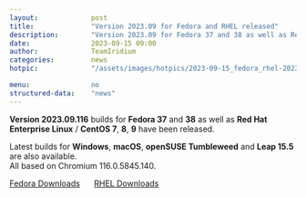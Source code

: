 ```yaml
---
layout: 			post
title:  			"Version 2023.09 for Fedora and RHEL released"
description: 		"Version 2023.09 for Fedora 37 and 38 as well as Red Hat Enterprise Linux/CentOS 7, 8 and 9 released. Builds for Windows, macOS and openSUSE are also available."
date:	 			2023-09-15 09:00
author:				TeamIridium
categories:			news
hotpic:				"/assets/images/hotpics/2023-09-15_fedora_rhel-2023-09.jpg"

menu: 				no
structured-data:	"news"
---
```

**Version 2023.09.116** builds for **Fedora 37** and **38** as well as **Red Hat Enterprise Linux** / **CentOS 7**, **8**, **9** have been released.   

Latest builds for **Windows**, **macOS**, **openSUSE Tumbleweed** and **Leap 15.5** are also available.    
All based on Chromium 116.0.5845.140.   

<a style="margin-right:1.5em;margin-bottom:1.5em;" href="/downloads/fedora" class="button download" title="download Iridium Browser for Fedora">Fedora Downloads</a> <a href="/downloads/rhel" class="button download" title="download Iridium Browser for Red Hat Enterprise Linux / CentOS">RHEL Downloads</a>